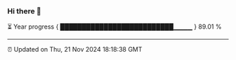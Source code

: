 ### Hi there 👋

⏳ Year progress { ██████████████████████████▁▁▁▁ } 89.01 %

---

⏰ Updated on Thu, 21 Nov 2024 18:18:38 GMT
